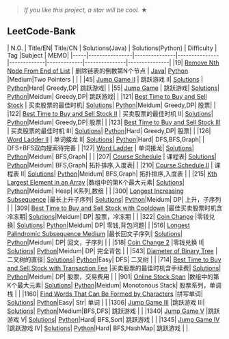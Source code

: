 
> _If you like this project, a star will be cool._ &#9733;

## LeetCode-Bank
|  N.O.  |      Title/EN|    Title/CN   |   Solutions(Java) | Solutions(Python)              | Difficulty  | Tag  |Subject | MEMO|
|-----|----------------|---------------|---------------|-------------|-------------|---------------|---------------|
|19| [Remove Nth Node From End of List](https://leetcode-cn.com/problems/remove-nth-node-from-end-of-list/) | 删除链表的倒数第N个节点 | [Java](NULL)| [Python](../master/src/main/python/com/frankcooper/bank/_19.java) |Medium|Two Pointers | |  |
|45| [Jump Game II](https://leetcode-cn.com/problems/jump-game-ii/) | 跳跃游戏 II| [Solutions](../master/src/main/java/com/frankcooper/bank/_45.java) | [Python](../master/src/main/python/com/frankcooper/bank/)|Hard| Greedy,DP| 跳跃游戏|  |
|55| [Jump Game](https://leetcode-cn.com/problems/jump-game/) | 跳跃游戏| [Solutions](../master/src/main/java/com/frankcooper/bank/_55.java)| [Python](../master/src/main/python/com/frankcooper/bank/)|Meidum| Greedy,DP| 跳跃游戏|  |
|121| [Best Time to Buy and Sell Stock](https://leetcode-cn.com/problems/best-time-to-buy-and-sell-stock/) | 买卖股票的最佳时机| [Solutions](../master/src/main/java/com/frankcooper/bank/_121.java)| [Python](../master/src/main/python/com/frankcooper/bank/)|Meidum| Greedy,DP| 股票|  |
|122| [Best Time to Buy and Sell Stock II](https://leetcode-cn.com/problems/best-time-to-buy-and-sell-stock-ii/) | 买卖股票的最佳时机 II| [Solutions](../master/src/main/java/com/frankcooper/bank/_122.java)| [Python](../master/src/main/python/com/frankcooper/bank/)|Meidum| Greedy,DP| 股票|  |
|123| [Best Time to Buy and Sell Stock III](https://leetcode-cn.com/problems/best-time-to-buy-and-sell-stock-iii/) | 买卖股票的最佳时机 III| [Solutions](../master/src/main/java/com/frankcooper/bank/_123.java)| [Python](../master/src/main/python/com/frankcooper/bank/)|Hard| Greedy,DP| 股票|  |
|126| [Word Ladder II](https://leetcode-cn.com/problems/word-ladder-ii/) | 单词接龙 II| [Solutions](../master/src/main/java/com/frankcooper/bank/_126.java)| [Python](../master/src/main/python/com/frankcooper/bank/)|Hard| DFS,BFS,Graph| | DFS+BFS双向搜索待完善 |
|127| [Word Ladder](https://leetcode-cn.com/problems/word-ladder/) | 单词接龙| [Solutions](../master/src/main/java/com/frankcooper/bank/_127.java)| [Python](../master/src/main/python/com/frankcooper/bank/)|Meidum| BFS,Graph| | |
|207| [Course Schedule](https://leetcode-cn.com/problems/course-schedule/) | 课程表| [Solutions](../master/src/main/java/com/frankcooper/bank/_207.java)| [Python](../master/src/main/python/com/frankcooper/bank/)|Meidum| BFS,Graph| 拓扑排序,入度表| |
|210| [Course Schedule II](https://leetcode-cn.com/problems/course-schedule-ii/) | 课程表 II| [Solutions](../master/src/main/java/com/frankcooper/bank/_210.java)| [Python](../master/src/main/python/com/frankcooper/bank/)|Meidum| BFS,Graph| 拓扑排序,入度表 | | 
|215| [Kth Largest Element in an Array](https://leetcode-cn.com/problems/kth-largest-element-in-an-array/) |数组中的第K个最大元素| [Solutions](../master/src/main/java/com/frankcooper/bank/_215.java)| [Python](../master/src/main/python/com/frankcooper/bank/)|Meidum| Heap| K系列,数组 | | 
|300| [Longest Increasing Subsequence](https://leetcode-cn.com/problems/longest-increasing-subsequence/) |最长上升子序列| [Solutions](../master/src/main/java/com/frankcooper/bank/_300.java)| [Python](../master/src/main/python/com/frankcooper/bank/)|Meidum| DP| 上升，子序列 | | 
|309| [Best Time to Buy and Sell Stock with Cooldown](https://leetcode-cn.com/problems/best-time-to-buy-and-sell-stock-with-cooldown/) |最佳买卖股票时机含冷冻期| [Solutions](../master/src/main/java/com/frankcooper/bank/_309.java)|Meidum| DP| 股票，冷冻期 | | 
|322| [Coin Change](https://leetcode-cn.com/problems/coin-change/) |零钱兑换| [Solutions](../master/src/main/java/com/frankcooper/bank/_322.java)| [Python](../master/src/main/python/com/frankcooper/bank/)|Meidum| DP| 零钱,背包问题| | 
|516| [Longest Palindromic Subsequence Medium](https://leetcode-cn.com/problems/longest-palindromic-subsequence/) |最长回文子序列| [Solutions](../master/src/main/java/com/frankcooper/bank/_516.java)| [Python](../master/src/main/python/com/frankcooper/bank/)|Meidum| DP| 回文，子序列 | | 
|518| [Coin Change 2](https://leetcode-cn.com/problems/coin-change-2/) |零钱兑换 II| [Solutions](../master/src/main/java/com/frankcooper/bank/_518.java)| [Python](../master/src/main/python/com/frankcooper/bank/)|Meidum| DP| 完全背包 | | 
|543| [Diameter of Binary Tree](https://leetcode-cn.com/problems/diameter-of-binary-tree/) |二叉树的直径| [Solutions](../master/src/main/java/com/frankcooper/bank/_543.java)| [Python](../master/src/main/python/com/frankcooper/bank/)|Easy| DFS| 二叉树 | | 
|714| [Best Time to Buy and Sell Stock with Transaction Fee](https://leetcode-cn.com/problems/best-time-to-buy-and-sell-stock-with-transaction-fee/) |买卖股票的最佳时机含手续费| [Solutions](../master/src/main/java/com/frankcooper/bank/_714.java)| [Python](../master/src/main/python/com/frankcooper/bank/)|Meidum| DP| 股票，交易费用 | | 
|901| [Online Stock Span](https://leetcode-cn.com/problems/online-stock-span/) |数组中的第K个最大元素| [Solutions](../master/src/main/java/com/frankcooper/bank/_901.java)| [Python](../master/src/main/python/com/frankcooper/bank/)|Meidum| Monotonous Stack| 股票系列，单调栈 | | 
|1160| [Find Words That Can Be Formed by Characters](https://leetcode-cn.com/problems/find-words-that-can-be-formed-by-characters/) |拼写单词| [Solutions](../master/src/main/java/com/frankcooper/bank/_1160.java)| [Python](../master/src/main/python/com/frankcooper/bank/)|Easy| Str| 单词 | | 
|1306| [Jump Game III](https://leetcode-cn.com/problems/jump-game-iii/) |跳跃游戏 III| [Solutions](../master/src/main/java/com/frankcooper/bank/_1306.java)| [Python](../master/src/main/python/com/frankcooper/bank/)|Medium|BFS,DFS| 跳跃游戏 | | 
|1340| [Jump Game V](https://leetcode-cn.com/problems/jump-game-v/) |跳跃游戏 V| [Solutions](../master/src/main/java/com/frankcooper/bank/_1340.java)| [Python](../master/src/main/python/com/frankcooper/bank/)|Hard| BFS,Sort| 跳跃游戏 | | 
|1345| [Jump Game IV](https://leetcode-cn.com/problems/jump-game-iv/) |跳跃游戏 IV| [Solutions](../master/src/main/java/com/frankcooper/bank/_1345.java)| [Python](../master/src/main/python/com/frankcooper/bank/)|Hard| BFS,HashMap| 跳跃游戏 | | 





